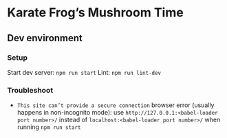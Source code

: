 # Karate Frog’s Mushroom Time

## Dev environment

### Setup

Start dev server: `npm run start`
Lint: `npm run lint-dev`

### Troubleshoot

- `This site can’t provide a secure connection` browser error (usually happens in non-incognito mode):
    use `http://127.0.0.1:<babel-loader port number>/` instead of `localhost:<babel-loader port number>/` when running `npm run start`
